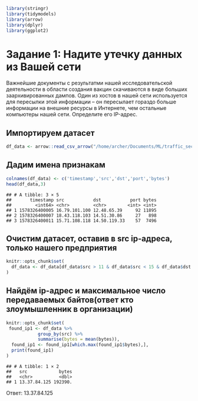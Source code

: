 ``` r
library(stringr)
library(tidymodels)
library(arrow)
library(dplyr)
library(ggplot2)
```

# Задание 1: Надите утечку данных из Вашей сети

Важнейшие документы с результатми нашей исследовательской деятельности в
области создания вакцин скачиваются в виде больших заархивированных
дампов. Один из хостов в нашей сети используется для пересылки этой
информации – он пересылает гораздо больше информации на внешние ресурсы
в Интернете, чем остальные компьютеры нашей сети. Определите его
IP-адрес.

## Импортируем датасет

``` r
df_data <- arrow::read_csv_arrow("/home/archer/Documents/ML/traffic_security.csv")
```

## Дадим имена признакам

``` r
colnames(df_data) <- c('timestamp','src','dst','port','bytes')
head(df_data,3)
```

    ## # A tibble: 3 × 5
    ##       timestamp src           dst           port bytes
    ##         <int64> <chr>         <chr>        <int> <int>
    ## 1 1578326400005 16.79.101.100 12.48.65.39     92 11895
    ## 2 1578326400007 18.43.118.103 14.51.30.86     27   898
    ## 3 1578326400011 15.71.108.118 14.50.119.33    57  7496

## Очистим датасет, оставив в src ip-адреса, только нашего предприятия

``` r
knitr::opts_chunk$set(
  df_data <- df_data[df_data$src > 11 & df_data$src < 15 & df_data$dst < 11 | df_data$dst > 15, ]
)
```

## Найдём ip-адрес и максимальное число передаваемых байтов(ответ кто злоумышленник в организации)

``` r
knitr::opts_chunk$set(
 found_ip1 <- df_data %>%
            group_by(src) %>%
            summarise(bytes = mean(bytes)),
  found_ip1 <- found_ip1[which.max(found_ip1$bytes),],
  print(found_ip1) 
)
```

    ## # A tibble: 1 × 2
    ##   src            bytes
    ##   <chr>          <dbl>
    ## 1 13.37.84.125 192390.

Ответ: 13.37.84.125
